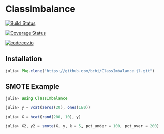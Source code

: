 # ClassImbalance

[![Build Status](https://travis-ci.org/paulstey/ClassImbalance.jl.svg?branch=master)](https://travis-ci.org/paulstey/ClassImbalance.jl)

[![Coverage Status](https://coveralls.io/repos/paulstey/ClassImbalance.jl/badge.svg?branch=master&service=github)](https://coveralls.io/github/paulstey/ClassImbalance.jl?branch=master)

[![codecov.io](http://codecov.io/github/paulstey/ClassImbalance.jl/coverage.svg?branch=master)](http://codecov.io/github/paulstey/ClassImbalance.jl?branch=master)


## Installation
```julia
julia> Pkg.clone("https://github.com/bcbi/ClassImbalance.jl.git")
```

## SMOTE Example
```julia
julia> using ClassImbalance

julia> y = vcat(zeros(20), ones(180))

julia> X = hcat(rand(200, 10), y)

julia> X2, y2 = smote(X, y, k = 5, pct_under = 100, pct_over = 200)
```

